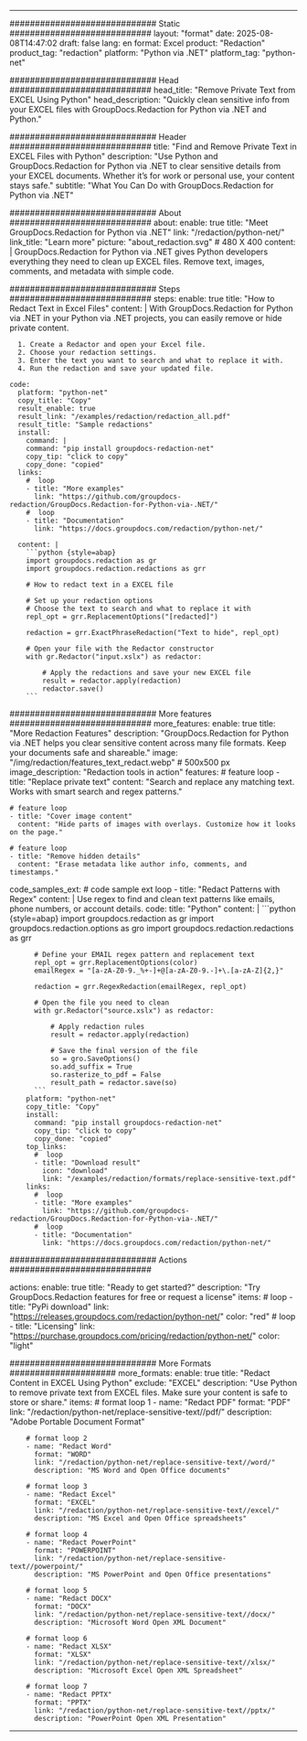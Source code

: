 
---
############################# Static ############################
layout: "format"
date:  2025-08-08T14:47:02
draft: false
lang: en
format: Excel
product: "Redaction"
product_tag: "redaction"
platform: "Python via .NET"
platform_tag: "python-net"

############################# Head ############################
head_title: "Remove Private Text from EXCEL Using Python"
head_description: "Quickly clean sensitive info from your EXCEL files with GroupDocs.Redaction for Python via .NET and Python."

############################# Header ############################
title: "Find and Remove Private Text in EXCEL Files with Python" 
description: "Use Python and GroupDocs.Redaction for Python via .NET to clear sensitive details from your EXCEL documents. Whether it’s for work or personal use, your content stays safe."
subtitle: "What You Can Do with GroupDocs.Redaction for Python via .NET" 

############################# About ############################
about:
    enable: true
    title: "Meet GroupDocs.Redaction for Python via .NET"
    link: "/redaction/python-net/"
    link_title: "Learn more"
    picture: "about_redaction.svg" # 480 X 400
    content: |
       GroupDocs.Redaction for Python via .NET gives Python developers everything they need to clean up EXCEL files. Remove text, images, comments, and metadata with simple code.

############################# Steps ############################
steps:
    enable: true
    title: "How to Redact Text in Excel Files"
    content: |
      With GroupDocs.Redaction for Python via .NET in your Python via .NET projects, you can easily remove or hide private content.
      
      1. Create a Redactor and open your Excel file.
      2. Choose your redaction settings.
      3. Enter the text you want to search and what to replace it with.
      4. Run the redaction and save your updated file.
   
    code:
      platform: "python-net"
      copy_title: "Copy"
      result_enable: true
      result_link: "/examples/redaction/redaction_all.pdf"
      result_title: "Sample redactions"
      install:
        command: |
        command: "pip install groupdocs-redaction-net"
        copy_tip: "click to copy"
        copy_done: "copied"
      links:
        #  loop
        - title: "More examples"
          link: "https://github.com/groupdocs-redaction/GroupDocs.Redaction-for-Python-via-.NET/"
        #  loop
        - title: "Documentation"
          link: "https://docs.groupdocs.com/redaction/python-net/"
          
      content: |
        ```python {style=abap}
        import groupdocs.redaction as gr
        import groupdocs.redaction.redactions as grr

        # How to redact text in a EXCEL file

        # Set up your redaction options
        # Choose the text to search and what to replace it with
        repl_opt = grr.ReplacementOptions("[redacted]")
                
        redaction = grr.ExactPhraseRedaction("Text to hide", repl_opt)

        # Open your file with the Redactor constructor
        with gr.Redactor("input.xslx") as redactor:

            # Apply the redactions and save your new EXCEL file
            result = redactor.apply(redaction)
            redactor.save()
        ```            


############################# More features ############################
more_features:
  enable: true
  title: "More Redaction Features"
  description: "GroupDocs.Redaction for Python via .NET helps you clear sensitive content across many file formats. Keep your documents safe and shareable."
  image: "/img/redaction/features_text_redact.webp" # 500x500 px
  image_description: "Redaction tools in action"
  features:
    # feature loop
    - title: "Replace private text"
      content: "Search and replace any matching text. Works with smart search and regex patterns."

    # feature loop
    - title: "Cover image content"
      content: "Hide parts of images with overlays. Customize how it looks on the page."

    # feature loop
    - title: "Remove hidden details"
      content: "Erase metadata like author info, comments, and timestamps."
      
  code_samples_ext:
    # code sample ext loop
    - title: "Redact Patterns with Regex"
      content: |
        Use regex to find and clean text patterns like emails, phone numbers, or account details.
      code:
        title: "Python"
        content: |
          ```python {style=abap}
          import groupdocs.redaction as gr
          import groupdocs.redaction.options as gro
          import groupdocs.redaction.redactions as grr

          # Define your EMAIL regex pattern and replacement text
          repl_opt = grr.ReplacementOptions(color)
          emailRegex = "[a-zA-Z0-9._%+-]+@[a-zA-Z0-9.-]+\.[a-zA-Z]{2,}"

          redaction = grr.RegexRedaction(emailRegex, repl_opt)

          # Open the file you need to clean
          with gr.Redactor("source.xslx") as redactor:

              # Apply redaction rules
              result = redactor.apply(redaction)

              # Save the final version of the file
              so = gro.SaveOptions()
              so.add_suffix = True
              so.rasterize_to_pdf = False
              result_path = redactor.save(so)
          ```
        platform: "python-net"
        copy_title: "Copy"
        install:
          command: "pip install groupdocs-redaction-net"
          copy_tip: "click to copy"
          copy_done: "copied"
        top_links:
          #  loop
          - title: "Download result"
            icon: "download"
            link: "/examples/redaction/formats/replace-sensitive-text.pdf"
        links:
          #  loop
          - title: "More examples"
            link: "https://github.com/groupdocs-redaction/GroupDocs.Redaction-for-Python-via-.NET/"
          #  loop
          - title: "Documentation"
            link: "https://docs.groupdocs.com/redaction/python-net/"


############################# Actions ############################

actions:
  enable: true
  title: "Ready to get started?"
  description: "Try GroupDocs.Redaction features for free or request a license"
  items:
    #  loop
    - title: "PyPi download"
      link: "https://releases.groupdocs.com/redaction/python-net/"
      color: "red"
        #  loop
    - title: "Licensing"
      link: "https://purchase.groupdocs.com/pricing/redaction/python-net/"
      color: "light"


############################# More Formats #####################
more_formats:
    enable: true
    title: "Redact Content in EXCEL Using Python"
    exclude: "EXCEL"
    description: "Use Python to remove private text from EXCEL files. Make sure your content is safe to store or share."
    items: 
        # format loop 1
        - name: "Redact PDF"
          format: "PDF"
          link: "/redaction/python-net/replace-sensitive-text//pdf/"
          description: "Adobe Portable Document Format"

        # format loop 2
        - name: "Redact Word"
          format: "WORD"
          link: "/redaction/python-net/replace-sensitive-text//word/"
          description: "MS Word and Open Office documents"
          
        # format loop 3
        - name: "Redact Excel"
          format: "EXCEL"
          link: "/redaction/python-net/replace-sensitive-text//excel/"
          description: "MS Excel and Open Office spreadsheets"

        # format loop 4
        - name: "Redact PowerPoint"
          format: "POWERPOINT"
          link: "/redaction/python-net/replace-sensitive-text//powerpoint/"
          description: "MS PowerPoint and Open Office presentations"

        # format loop 5
        - name: "Redact DOCX"
          format: "DOCX"
          link: "/redaction/python-net/replace-sensitive-text//docx/"
          description: "Microsoft Word Open XML Document"
          
        # format loop 6
        - name: "Redact XLSX"
          format: "XLSX"
          link: "/redaction/python-net/replace-sensitive-text//xlsx/"
          description: "Microsoft Excel Open XML Spreadsheet"
          
        # format loop 7
        - name: "Redact PPTX"
          format: "PPTX"
          link: "/redaction/python-net/replace-sensitive-text//pptx/"
          description: "PowerPoint Open XML Presentation"


---
